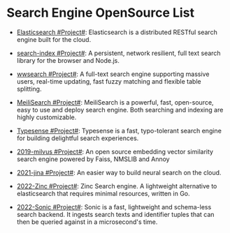 # Search Engine OpenSource List

- [Elasticsearch #Project#](https://www.elastic.co/cn/): Elasticsearch is a distributed RESTful search engine built for the cloud.

- [search-index #Project#](https://github.com/fergiemcdowall/search-index): A persistent, network resilient, full text search library for the browser and Node.js.

- [wwsearch #Project#](https://github.com/Tencent/wwsearch): A full-text search engine supporting massive users, real-time updating, fast fuzzy matching and flexible table splitting.

- [MeiliSearch #Project#](https://github.com/meilisearch/MeiliSearch): MeiliSearch is a powerful, fast, open-source, easy to use and deploy search engine. Both searching and indexing are highly customizable.

- [Typesense #Project#](https://github.com/typesense/typesense): Typesense is a fast, typo-tolerant search engine for building delightful search experiences.

- [2019-milvus #Project#](https://github.com/milvus-io/milvus): An open source embedding vector similarity search engine powered by Faiss, NMSLIB and Annoy

- [2021-jina #Project#](https://github.com/jina-ai/jina): An easier way to build neural search on the cloud.

- [2022-Zinc #Project#](https://github.com/prabhatsharma/zinc): Zinc Search engine. A lightweight alternative to elasticsearch that requires minimal resources, written in Go.

- [2022-Sonic #Project#](https://github.com/valeriansaliou/sonic): Sonic is a fast, lightweight and schema-less search backend. It ingests search texts and identifier tuples that can then be queried against in a microsecond's time.
